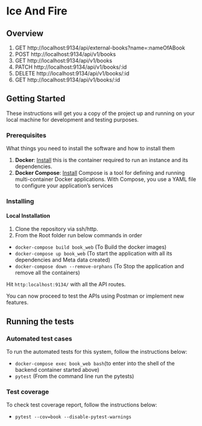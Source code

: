 # Ice And Fire

## Overview
1. GET http://localhost:9134/api/external-books?name=:nameOfABook
2. POST http://localhost:9134/api/v1/books
3. GET http://localhost:9134/api/v1/books
4. PATCH http://localhost:9134/api/v1/books/:id
5. DELETE http://localhost:9134/api/v1/books/:id
6. GET http://localhost:9134/api/v1/books/:id


## Getting Started

These instructions will get you a copy of the project up and running on your local machine for development and testing purposes.

### Prerequisites

What things you need to install the software and how to install them

1. **Docker**: [Install](https://docs.docker.com/) this is the container required to run an instance and its dependencies.
2. **Docker Compose**: [Install](https://docs.docker.com/compose/install/) Compose is a tool for defining and running multi-container Docker applications.
   With Compose, you use a YAML file to configure your application’s services  

### Installing

#### Local Installation

1. Clone the repository via ssh/http.
2. From the Root folder run below commands in order
  - ```docker-compose build book_web``` (To Build the docker images)
  - ```docker-compose up book_web``` (To start the application with all its dependencies and Meta data created)
  - ```docker-compose down --remove-orphans``` (To Stop the application and remove all the containers)

Hit `http:localhost:9134/` with all the API routes.

You can now proceed to test the APIs using Postman or implement new features.

## Running the tests

### Automated test cases
To run the automated tests for this system, follow the instructions below:
  - ```docker-compose exec book_web bash```(to enter into the shell of the backend container started above)
  - ```pytest``` (From the command line run the pytests)

### Test coverage
To check test coverage report, follow the instructions below:

  - ```pytest --cov=book --disable-pytest-warnings```


